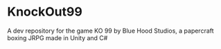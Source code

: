 # KnockOut99
A dev repository for the game KO 99 by Blue Hood Studios, a papercraft boxing JRPG made in Unity and C#
